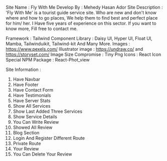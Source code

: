 Site Name : Fly With Me
Develop By : Mehedy Hasan Ador
Site Description : 'Fly With Me' is a tourist guide service site. Who are new and don't know where and how to go places, We help them to find best and perfect place for him/ her.
I Have five years of experience on this sector. If you want to know more, Fill free to contact me.

Framework : Tailwind
Component Library : Daisy UI, Hyper UI, Float UI, Mamba, Tailwinduikit, Tailwind-kit And Many More.
Images : https://www.pexels.com/
Illustrator image : https://undraw.co/ and https://storyset.com/
Image Size Compromise : Tiny Png
Icons : React Icon
Special NPM Package : React-Phot_view

Site Information :

1. Have Navbar
2. Have Footer
3. Have Contact Form
4. Have Testimonials
5. Have Server Stats
6. Show All Services
7. Show Last Added Three Services
8. Show Service Details
9. You Can Write Review
10. Showed All Review
11. Blog Section
12. Login And Register Different Route
13. Private Route
14. Your Review
15. You Can Delete Your Review
